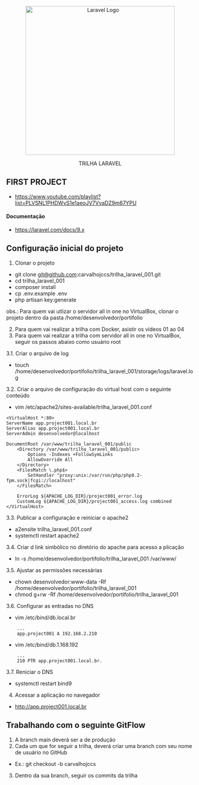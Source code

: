 <p align="center"><a href="https://laravel.com" target="_blank"><img src="https://raw.githubusercontent.com/laravel/art/master/logo-lockup/5%20SVG/2%20CMYK/1%20Full%20Color/laravel-logolockup-cmyk-red.svg" width="400" alt="Laravel Logo"></a></p>

<p align="center">TRILHA LARAVEL</p>

## FIRST PROJECT
* https://www.youtube.com/playlist?list=PLVSNL1PHDWvS1e1aeoJV7VvaDZ9m67YPU

#### Documentação
* https://laravel.com/docs/9.x

## Configuração inicial do projeto

1. Clonar o projeto

* git clone git@github.com:carvalhojccs/trilha_laravel_001.git
* cd trilha_laravel_001
* composer install
* cp .env.example .env
* php artisan key:generate

obs.: Para quem vai utlizar o servidor all in one no VirtualBox, clonar o projeto dentro da pasta /home/desenvolvedor/portifolio


2. Para quem vai realizar a trilha com Docker, asistir os vídeos 01 ao 04
3. Para quem vai realizar a trilha com servidor all in one no VirtualBox, seguir os passos abaixo como usuário root

3.1. Criar o arquivo de log

* touch /home/desenvolvedor/portifolio/trilha_laravel_001/storage/logs/laravel.log

3.2. Criar o arquivo de configuração do virtual host com o seguinte conteúdo

* vim /etc/apache2/sites-available/trilha_laravel_001.conf
```
<VirtualHost *:80>
ServerName app.project001.local.br
ServerAlias app.project001.local.br
ServerAdmin desenvolvedor@localhost

DocumentRoot /var/www/trilha_laravel_001/public
	<Directory /var/www/trilha_laravel_001/public>
		Options -Indexes +FollowSymLinks
		AllowOverride All
	</Directory>
	<FilesMatch \.php$>
		SetHandler "proxy:unix:/var/run/php/php8.2-fpm.sock|fcgi://localhost"
	</FilesMatch>
	
	ErrorLog ${APACHE_LOG_DIR}/project001_error.log
	CustomLog ${APACHE_LOG_DIR}/project001_access.log combined
</VirtualHost>
```
3.3. Publicar a configuração e reiniciar o apache2
* a2ensite trilha_laravel_001.conf
* systemctl restart apache2

3.4. Criar d link simbólico no diretório do apache para acesso a plicação
* ln -s /home/desenvolvedor/portifolio/trilha_laravel_001 /var/www/

3.5. Ajustar as permissões necessárias
* chown desenvolvedor:www-data -Rf /home/desenvolvedor/portifolio/trilha_laravel_001
* chmod g+rw -Rf /home/desenvolvedor/portifolio/trilha_laravel_001

3.6. Configurar as entradas no DNS
* vim /etc/bind/db.local.br
```
    ...
	app.project001 A 192.168.2.210
```
* vim /etc/bind/db.1.168.192
```	
    ...
	210 PTR app.project001.local.br.
```
3.7. Reniciar o DNS
* systemctl restart bind9

4. Acessar a aplicação no navegador
* http://app.project001.local.br

## Trabalhando com o seguinte GitFlow
1. A branch main deverá ser a de produção
2. Cada um que for seguir a trilha, deverá criar uma branch com seu nome de usuário no GitHub
* Ex.: git checkout -b carvalhojccs
3. Dentro da sua branch, seguir os commits da trilha
